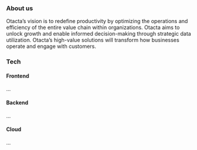 ### About us

Otacta’s vision is to redefine productivity by optimizing the operations and efficiency of the entire value chain within organizations. Otacta aims to unlock growth and enable informed decision-making through strategic data utilization. Otacta’s high-value solutions will transform how businesses operate and engage with customers. 

### Tech

#### Frontend
...

#### Backend
...

#### Cloud
...
